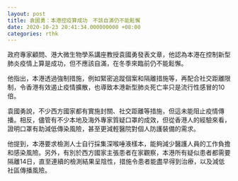 ```yaml
---
layout: post
title: 袁國勇：本港控疫算成功　不該自滿仍不能鬆懈
date: 2020-10-23 20:41:34.000000000 +08:00
categories: rthk
---
```


政府專家顧問、港大微生物學系講座教授袁國勇發表文章，他認為本港在控制新型肺炎疫情上算是成功，但不應該自滿，在冬季來臨前仍不能鬆懈。

他指出，本港透過強制措施，例如緊密追蹤個案和隔離措施等，再配合社交距離限制，令香港有效遏止疫情擴散，也導致本港新型肺炎死亡率只是流行性感冒的10倍。 

袁國勇說，不少西方國家都有實施封關、社交距離等措施，但這未能阻止疫情傳播。相反，儘管有不少本地及海外專家質疑口罩的成效，但從香港人的經驗來看，證明口罩有助減低傳染風險，甚至更減輕醫院對個人防護裝備的需求。

他提到，本港要求檢測人士自行採集深喉唾液樣本，能夠減少醫護人員的工作負擔和感染風險。另外，有別於西方國家主張患者在家觀察，本港所有疑似患者都需要隔離14日，直至連續的檢測結果呈陰性，措施令患者能盡早得到治療，以及減低社區傳播風險。
